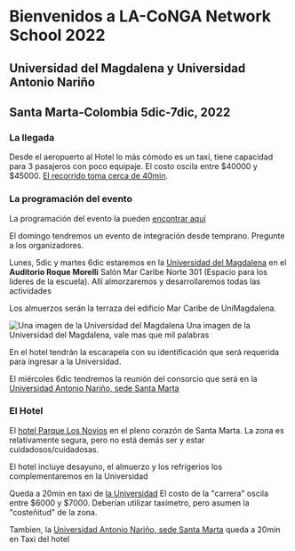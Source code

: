 # Bienvenidos a LA-CoNGA Network School 2022
## Universidad del Magdalena y Universidad Antonio Nariño
## Santa Marta-Colombia 5dic-7dic, 2022


### La llegada
Desde el aeropuerto al Hotel lo más cómodo es un taxi, tiene capacidad para 3 pasajeros con poco equipaje. El costo oscila entre $40000 y $45000. [El recorrido toma cerca de 40min](https://www.rome2rio.com/es/map/Aeropuerto-Santa-Marta-SMR/Hotel-Parque-de-los-Novios-Inn-Santa-Marta).

### La programación del evento
La programación del evento la pueden [encontrar aquí](https://eventos.redclara.net/event/1120/)

El domingo tendremos un evento de integración desde temprano. Pregunte a los organizadores.

Lunes, 5dic y martes 6dic estaremos en la [Universidad del Magdalena](https://www.google.com/maps/place/Universidad+del+Magdalena/@11.2255748,-74.1877286,17z/data=!4m5!3m4!1s0x8ef4f5a5b24fb07f:0xb2cb35bcc3e481ad!8m2!3d11.2262461!4d-74.1873608) en el **Auditorio Roque Morelli**
Salón Mar Caribe Norte 301 (Espacio para los lideres de la escuela). Allí almorzaremos y desarrollaremos todas las actividades

Los almuerzos serán la terraza del edificio Mar Caribe de UniMagdalena.

![Una imagen de la Universidad del Magdalena](https://github.com/nunezluis/MisCursos/blob/main/LACoNGASchool2022/mapa_unimag.png) Una imagen de la Universidad del Magdalena, vale mas que mil palabras

En el hotel tendrán la escarapela con su identificación que será requerida para ingresar a la Universidad.

El miércoles 6dic tendremos la reunión del consorcio que será en la [Universidad Antonio Nariño, sede Santa Marta](https://www.google.com/maps/place/Universidad+Antonio+Nariño/@11.2213824,-74.1730454,15z/data=!4m5!3m4!1s0x0:0xdd12a56d40d53771!8m2!3d11.2213824!4d-74.1730454)

### El Hotel
El [hotel Parque Los Novios](http://parque-de-los-novios-inn.hotelinsantamarta.com/es/) en el pleno corazón de Santa Marta. La zona es relativamente segura, pero no está demás ser y estar cuidadosos/cuidadosas.

El hotel incluye desayuno, el almuerzo y los refrigerios los complementaremos en la Universidad

Queda a 20min en taxi de [la Universidad](https://www.google.com/maps/dir/Hotel+Parque+de+los+Novios+inn,+Comuna+2,+Santa+Marta,+Magdalena/Universidad+del+Magdalena,+Carrera+32+%2322-08,+Santa+Marta,+Magdalena/@11.2314035,-74.2091623,15z/data=!3m1!4b1!4m14!4m13!1m5!1m1!1s0x8ef4f5be1f75b3cf:0x5e5bec8dc7ed8382!2m2!1d-74.213185!2d11.2413015!1m5!1m1!1s0x8ef4f5a5b24fb07f:0xb2cb35bcc3e481ad!2m2!1d-74.1873608!2d11.2262461!3e0) El costo de la "carrera" oscila entre $6000 y $7000. Deberían utilizar taxímetro, pero asumen la "costeñitud" de la zona.

Tambien, la [Universidad Antonio Nariño, sede Santa Marta](https://www.google.com/maps/dir/Hotel+Parque+de+los+Novios+inn,+Comuna+2,+Santa+Marta,+Magdalena/Universidad+Antonio+Nariño,+470001,+Santa+Marta,+Magdalena/@11.2297444,-74.2020046,15z/data=!3m1!4b1!4m14!4m13!1m5!1m1!1s0x8ef4f5be1f75b3cf:0x5e5bec8dc7ed8382!2m2!1d-74.213185!2d11.2413015!1m5!1m1!1s0x8ef4f56e3d18cdf5:0xdd12a56d40d53771!2m2!1d-74.1730454!2d11.2213824!3e0) queda a 20min en Taxi del hotel
